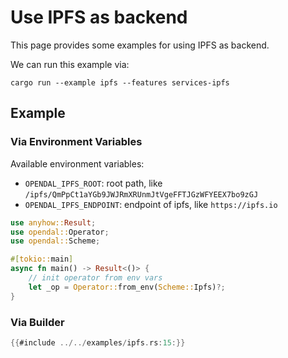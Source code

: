 # Use IPFS as backend

This page provides some examples for using IPFS as backend.

We can run this example via:

```shell
cargo run --example ipfs --features services-ipfs
```

## Example

### Via Environment Variables

Available environment variables:

- `OPENDAL_IPFS_ROOT`: root path, like `/ipfs/QmPpCt1aYGb9JWJRmXRUnmJtVgeFFTJGzWFYEEX7bo9zGJ`
- `OPENDAL_IPFS_ENDPOINT`: endpoint of ipfs, like `https://ipfs.io`

```rust
use anyhow::Result;
use opendal::Operator;
use opendal::Scheme;

#[tokio::main]
async fn main() -> Result<()> {
    // init operator from env vars
    let _op = Operator::from_env(Scheme::Ipfs)?;
}
```

### Via Builder

```rust
{{#include ../../examples/ipfs.rs:15:}}
```
